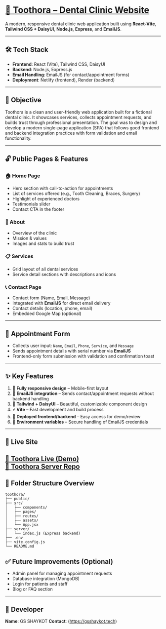 # [🦷 Toothora – Dental Clinic Website ](https://toothora.netlify.app/) 
A modern, responsive dental clinic web application built using **React-Vite**, **Tailwind CSS + DaisyUI**, **Node.js**, **Express**, and **EmailJS**.

---

## 🛠 Tech Stack

- **Frontend**: React (Vite), Tailwind CSS, DaisyUI  
- **Backend**: Node.js, Express.js  
- **Email Handling**: EmailJS (for contact/appointment forms)  
- **Deployment**: Netlify (frontend), Render (backend)  

---

## 🎯 Objective

Toothora is a clean and user-friendly web application built for a fictional dental clinic. It showcases services, collects appointment requests, and builds trust through professional presentation. The goal was to design and develop a modern single-page application (SPA) that follows good frontend and backend integration practices with form validation and email functionality.

---

## 🔓 Public Pages & Features

### 🏠 Home Page
- Hero section with call-to-action for appointments  
- List of services offered (e.g., Tooth Cleaning, Braces, Surgery)  
- Highlight of experienced doctors  
- Testimonials slider  
- Contact CTA in the footer  

### 📄 About
- Overview of the clinic  
- Mission & values  
- Images and stats to build trust  

### 📋 Services
- Grid layout of all dental services  
- Service detail sections with descriptions and icons  

### 📞 Contact Page
- Contact form (Name, Email, Message)  
- Integrated with **EmailJS** for direct email delivery  
- Contact details (location, phone, email)  
- Embedded Google Map (optional)

---

## 📩 Appointment Form
- Collects user input: `Name`, `Email`, `Phone`, `Service`, and `Message`  
- Sends appointment details with serial number via **EmailJS**  
- Frontend-only form submission with validation and confirmation toast

---

## ✨ Key Features

1. 📱 **Fully responsive design** – Mobile-first layout  
2. 💬 **EmailJS integration** – Sends contact/appointment requests without backend handling  
3. 🎨 **Tailwind + DaisyUI** – Beautiful, customizable component design  
4. ⚡ **Vite** – Fast development and build process  
5. 🚀 **Deployed frontend/backend** – Easy access for demo/review  
6. 🔐 **Environment variables** – Secure handling of EmailJS credentials  

---

## 🔗 Live Site

[🦷 Toothora Live (Demo)](https://toothora.netlify.app/)   
[🦷 Toothora Server Repo](https://github.com/gs-shaykot/Toothora_Server)
---

## 📂 Folder Structure Overview

```
toothora/
├── public/
├── src/
│   ├── components/
│   ├── pages/
│   ├── routes/
│   ├── assets/
│   └── App.jsx
├── server/
│   └── index.js (Express backend)
├── .env
├── vite.config.js
└── README.md
```

## ✅ Future Improvements (Optional)

- Admin panel for managing appointment requests  
- Database integration (MongoDB)  
- Login for patients and staff  
- Blog or FAQ section  

---

## 👤 Developer

**Name**: GS SHAYKOT
**Contact**: (https://gsshaykot.tech)
